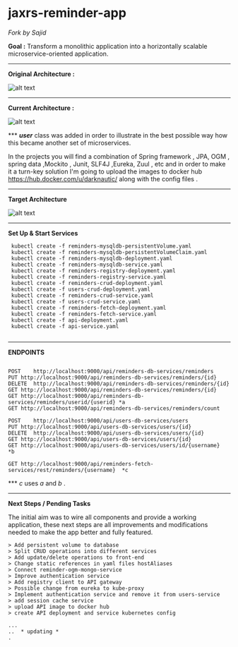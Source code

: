 # jaxrs-reminder-app
_Fork by Sajid_

__Goal :__
   Transform a monolithic application into a horizontally scalable microservice-oriented application.


---


__Original Architecture :__



![alt text](https://docs.google.com/drawings/d/e/2PACX-1vSHKzAk5qj78vBnWZnIVQZ7KFNdbodZ-7QhqU-g61vLhKKPZlDNWm4Xw1gvgX3Nh58vj1DgfUwGcfGI/pub?w=581&h=228 "ReminderApp Original Arch")


---


__Current Architecture :__
   

![alt text](https://docs.google.com/drawings/d/e/2PACX-1vTHsD495ma1D0OgdzN7dZ_J5ugf804SF7MTyzPe5772rwvmjRva_A-3HFqiKf29NzFtwMbiek8JxKJL/pub?w=1440&h=1080 "ReminderApp Arch")

*** **_user_** class was added in order to illustrate in the best possible way how this became another set of microservices.



In the projects you will find a combination of Spring framework , JPA, OGM , spring data ,Mockito , Junit,  SLF4J ,Eureka, Zuul , etc  and in order to make it a turn-key solution I'm going to upload the images to docker hub https://hub.docker.com/u/darknautic/ along with the config files .



---



__Target Architecture__



![alt text](https://docs.google.com/drawings/d/e/2PACX-1vTFjetcpu1Bv-O78lz1aytjOGEP0MiPtZ8cwK4_d9U6CjOvIcf0C7k0gCXNFdb9SUFUwjBetpX8i9Rg/pub?w=1440&h=1080 "RemindersApp Micro Serv Arch")



---



__Set Up & Start Services__
```
 kubectl create -f reminders-mysqldb-persistentVolume.yaml
 kubectl create -f reminders-mysqldb-persistentVolumeClaim.yaml
 kubectl create -f reminders-mysqldb-deployment.yaml
 kubectl create -f reminders-mysqldb-service.yaml
 kubectl create -f reminders-registry-deployment.yaml
 kubectl create -f reminders-registry-service.yaml
 kubectl create -f reminders-crud-deployment.yaml
 kubectl create -f users-crud-deployment.yaml
 kubectl create -f reminders-crud-service.yaml
 kubectl create -f users-crud-service.yaml
 kubectl create -f reminders-fetch-deployment.yaml
 kubectl create -f reminders-fetch-service.yaml
 kubectl create -f api-deployment.yaml 
 kubectl create -f api-service.yaml
 
```


---



__ENDPOINTS__

```

POST	http://localhost:9000/api/reminders-db-services/reminders
PUT	http://localhost:9000/api/reminders-db-services/reminders/{id}
DELETE	http://localhost:9000/api/reminders-db-services/reminders/{id}
GET	http://localhost:9000/api/reminders-db-services/reminders/{id}
GET	http://localhost:9000/api/reminders-db-services/reminders/userid/{userid} *a
GET	http://localhost:9000/api/reminders-db-services/reminders/count

POST	http://localhost:9000/api/users-db-services/users
PUT	http://localhost:9000/api/users-db-services/users/{id}
DELETE	http://localhost:9000/api/users-db-services/users/{id}
GET	http://localhost:9000/api/users-db-services/users/{id}
GET	http://localhost:9000/api/users-db-services/users/id/{username}  *b

GET	http://localhost:9000/api/reminders-fetch-services/rest/reminders/{username}  *c

```
*** _c_ uses _a_ and _b_  .


---


__Next Steps / Pending Tasks__


The initial aim was to wire all components and provide a working application, these next steps are all improvements and modifications needed to make the app better and fully featured.
```
> Add persistent volume to database
> Split CRUD operations into different services
> Add update/delete operations to front-end
> Change static references in yaml files hostAliases
> Connect reminder-ogm-mongo-service
> Improve authentication service 
> Add registry client to API gateway
> Possible change from eureka to kube-proxy
> Implement authentication service and remove it from users-service 
> add session cache service 
> upload API image to docker hub 
> create API deployment and service kubernetes config

...
..  * updating *
.
```




